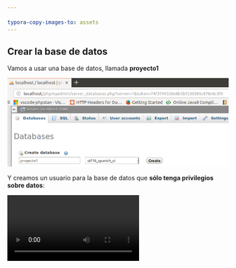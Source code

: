 ```yaml
---

typora-copy-images-to: assets
---
```


## Crear la base de datos

Vamos a usar una base de datos, llamada **proyecto1**

![1541700940580](assets/1541700940580.png)

Y creamos un usuario para la base de datos que **sólo tenga privilegios sobre datos**:

<video src="assets/usuario.m4v" />
Crear la tabla **imagenes**

```sql
CREATE TABLE `imagenes` (
  `id` int(11) NOT NULL,
  `nombre` varchar(255) COLLATE utf8_spanish_ci NOT NULL,
  `descripcion` text COLLATE utf8_spanish_ci,
  `numVisualizaciones` int(11) NOT NULL DEFAULT '0',
  `numLikes` int(11) NOT NULL DEFAULT '0',
  `numDownloads` int(11) NOT NULL DEFAULT '0'
) ENGINE=InnoDB DEFAULT CHARSET=utf8 COLLATE=utf8_spanish_ci;

ALTER TABLE `imagenes`
  ADD PRIMARY KEY (`id`),
  ADD UNIQUE KEY `nombre` (`nombre`);

ALTER TABLE `imagenes`
  MODIFY `id` int(11) NOT NULL AUTO_INCREMENT;
```

## Trabajar con bases de datos

**Crear la conexión**

Crear la clase `Connection` dentro de la carpeta `database`:

![1542133041588](assets/1542133041588.png)

### Insertar datos a la antigua usanza

En `galeria.php`

![1542013991946](assets/1542013991946.png)

Pero esta forma de realizar las modificaciones en la base de datos tiene un serio problema ya que permite a un atacante realizar un ataque de [inyección de SQL](https://www.w3schools.com/sql/sql_injection.asp) que es una de los principales técnicas para atacar la base de datos.

Según la [Wikipedia](https://en.wikipedia.org/wiki/SQL_injection),

> **SQL injection**  is a [code injection](https://en.wikipedia.org/wiki/Code_injection) technique, used  to [attack](https://en.wikipedia.org/wiki/Attack_(computing)) data-driven applications, in which malicious [SQL](https://en.wikipedia.org/wiki/SQL) statements are inserted into an entry field for execution (e.g. to dump the database contents to the attacker).[[1\]](https://en.wikipedia.org/wiki/SQL_injection#cite_note-1) SQL injection must exploit a [security vulnerability](https://en.wikipedia.org/wiki/Security_vulnerability) in an application's software, for example, when user input is either incorrectly filtered for [string literal](https://en.wikipedia.org/wiki/String_literal) [escape characters](https://en.wikipedia.org/wiki/Escape_sequence) embedded in SQL statements or user input is not [strongly typed](https://en.wikipedia.org/wiki/Strongly-typed_programming_language) and unexpectedly executed. SQL injection is mostly known as an attack [vector](https://en.wikipedia.org/wiki/Vector_(malware)) for websites but can be used to attack any type of SQL database. 
>
> SQL injection attacks allow attackers to spoof identity, tamper  with existing data, cause repudiation issues such as voiding  transactions or changing balances, allow the complete disclosure of all  data on the system, destroy the data or make it otherwise unavailable,  and become administrators of the database server. 
>
> In a 2012 study, it was observed that the average web application  received 4 attack campaigns per month, and retailers received twice as  many attacks as other industries.[[2\]](https://en.wikipedia.org/wiki/SQL_injection#cite_note-2) 

Por ejemplo supón que alguien introduce la siguiente descripción:

```sql
Mensaje');delete from imagenes where ('1' = '1
```

Lo que va a ocurrir es que cuando creemos la cadena `$sql`, esta sea la siguiente:

```sql
"INSERT INTO imagenes (nombre, descripcion) VALUES ('1541703793_e1.png', 'Mensaje');delete from imagenes where ('1' = '1')"
```

Y esto va a provocar que se **borre toda la tabla de imágenes** (o que haga un drop, ...)

### Evitar SQL Injection

Para evitar este tipo de ataques se deben utilizar **Prepared Statements** donde se usan marcadores de posición:

```php
$sql = "INSERT INTO imagenes (nombre, descripcion) VALUES (:nombre, :descripcion)";
```

Que luego se fijan con `$connection->bindValue()`,  antes de llamar a `exec()` se debe llamar a `prepare()`. Por ejemplo:

![1542014028836](assets/1542014028836.png)

> **Cuidado**. Cuando queremos usar el valor devuelto por una **función** (y `$file->getFileName()` lo es), hemos de usar `bindValue`. Si por el contrario es una **variable** normal podemos usar `bindParam`.

También se puede usar *?* para marcar la posición:

![1542014055233](assets/1542014055233.png)

Pero lo más adecuado es crear un array con los parámetros y pasárselo a `execute()`:

![1542014069715](assets/1542014069715.png)

## Mapeo entidad-relación

Vamos a usar la capacidad (*limitada*) de autogenerar objetos desde una consulta que nos ofrece PDO. Es muy sencillo: sólo hemos de llamar a uno de los métodos de PDO e indicarle que queremos obtener objetos (no registros) de una clase concreta:

Por ejemplo,

```php
$pdoStatement->fetchAll(\PDO::FETCH_CLASS | \PDO::FETCH_PROPS_LATE, 'ImagenGaleria)
```

devolvería un array de objetos con todas las imágenes de la galería.

Pero antes de usarlo hemos de modificar un poco la clase `ImagenGaleria`, ya que hace falta crear el atributo **id**, y modificar el constructor para que todos los atributos tengan un valor por defecto. Así que en `ImagenGaleria.php`

```php
/**
 * @var int
 */
private $id;


// .....

public function __construct(string $nombre = '', string $descripcion = '',
                            int $numVisualizaciones = 0, int $numLikes = 0,
                            int $numDownloads = 0){
    $this->id = null;
    $this->nombre = $nombre;
    $this->descripcion = $descripcion;
    $this->numVisualizaciones = $numVisualizaciones;
    $this->numLikes = $numLikes;
    $this->numDownloads = $numDownloads;

}
//.....
/**
 * @return int|null
 */
public function getId()
{
    return $this->id;
}

/**
 * Set the value of id
 *
 * @param  int  $id
 *
 * @return  self
 */ 
public function setId(int $id)
{
    $this->id = $id;

    return $this;
}
//....
```

## Crear un repositorio

Vamos a juntar todo el código referente a seleccionar entidades de la base de datos y a convertirlas en objetos en una clase llamada `QueryBuilder`, que estará ubicada dentro de la carpeta `database`.

### Inyección de dependencias

En el constructor de la clase le pasaremos como argumento la conexión a la base de datos, usando inyección de dependencia (DI). 

Según la [Wikipedia]():

> In [software engineering](https://en.wikipedia.org/wiki/Software_engineering), **dependency injection** is a technique whereby one object supplies the dependencies of another object. A dependency is an object that can be used (a [service](https://en.wikipedia.org/wiki/Service_(systems_architecture))). An injection is the passing of a dependency to a dependent object (a [client](https://en.wikipedia.org/wiki/Client_(computing))) that would use it. The service is made part of the client's [state](https://en.wikipedia.org/wiki/State_(computer_science)).
>
> The intent behind dependency injection is to [decouple](https://en.wikipedia.org/wiki/Coupling_(computer_programming))  objects to the extent that no client code has to be changed simply  because an object it depends on needs to be changed to a different one.  Dependency injection is one form of the broader technique of [inversion of control](https://en.wikipedia.org/wiki/Inversion_of_control). As with other forms of inversion of control, dependency injection supports the [dependency inversion principle](https://en.wikipedia.org/wiki/Dependency_inversion_principle).  The client delegates the responsibility of providing its dependencies  to external code (the injector). The client is not allowed to call the  injector code;it is the injecting code that constructs the services and calls the  client to inject them.  This means the client code does not need to know  about the injecting code, how to construct the services or even which  actual services it is using; the client only needs to know about the  intrinsic interfaces of the services because these define how the client  may use the services.  This separates the responsibilities of use and  construction. 
>
> There are three common means for a client to accept a dependency injection: [setter](https://en.wikipedia.org/wiki/Mutator_method)-, [interface](https://en.wikipedia.org/wiki/Interface_(object-oriented_programming))- and [constructor](https://en.wikipedia.org/wiki/Constructor_(object-oriented_programming))-based  injection. Setter and constructor injection differ mainly by when they  can be used.  Interface injection differs in that the dependency is  given a chance to control its own injection. Each requires that separate  construction code (the injector) takes responsibility for introducing a  client and its dependencies to each other.

Además, la clase tiene un método `findAll` que nos devuelve todos los registros de la base de datos mapeados en objetos.

La clase sería de la siguiente forma:

![image-20211115104053082](assets/image-20211115104053082.png)

En el **constructor le pasamos la dependencia**, de tal forma que esta clase está **desacoplada** de la conexión.

Si no seguimos el patrón de inyección de dependencia, la clase `QueryBuilder` sería de la siguiente forma:

```php
<?php
require_once __DIR__ . '/../exceptions/QueryException.php';
require_once "./database/Connection.php";
class QueryBuilder
{
    /**
     *
     * @var PDO
     */
    private $connection;

    public function __construct()
    {
        $this->connection =  Connection::make();
    }
    public function findAll(string $table, string $classEntity){
		// El mismo que antes
} 
```

Es decir, esta clase está totalmente acoplada de la clase `Connection`. Y, ¿qué ocurre si después cambiamos la definición de la clase `Connection` o creamos por ejemplo una conexión que guarde los datos en disco con un método distinto para realizar la conexión?. Pues que habría que modificar la clase `QueryBuilder`, simplemente porque hemos cambiado una clase de la que depende estrechamente.

Según la Wikipedia, el [acoplamiento](https://en.wikipedia.org/wiki/Coupling_(computer_programming)),

> In [software engineering](https://en.wikipedia.org/wiki/Software_engineering), **coupling** is the degree of interdependence between software modules; a measure of how closely connected two routines or modules are; the strength of the relationships between modules.
>
> Coupling is usually contrasted with [cohesion](https://en.wikipedia.org/wiki/Cohesion_(computer_science)). [Low coupling](https://en.wikipedia.org/wiki/Loose_coupling) often correlates with high cohesion, and vice versa. Low coupling is often a sign of a well-structured [computer system](https://en.wikipedia.org/wiki/Computer) and a good design, and when combined with high cohesion, supports the general goals of high readability and maintainability

Y la [cohesión](https://en.wikipedia.org/wiki/Cohesion_(computer_science)),

> In [computer programming](https://en.wikipedia.org/wiki/Computer_programming), **cohesion** refers to the *degree to which the elements inside a module belong together*. In one sense, it is a measure of the strength of relationship between  the methods and data of a class and some unifying purpose or concept  served by that class. In another sense, it is a measure of the strength  of relationship between the class’s methods and data themselves. 
>
> Cohesion is an [ordinal](https://en.wikipedia.org/wiki/Level_of_measurement#Ordinal_scale)  type of measurement and is usually described as “high cohesion” or “low  cohesion”. Modules with high cohesion tend to be preferable, because  high cohesion is associated with several desirable traits of software  including [robustness](https://en.wikipedia.org/wiki/Robustness_(computer_science)), reliability, [reusability](https://en.wikipedia.org/wiki/Reusability),  and understandability. In contrast, low cohesion is associated with  undesirable traits such as being difficult to maintain, test, reuse, or  even understand. 
>
> Cohesion is often contrasted with [coupling](https://en.wikipedia.org/wiki/Coupling_(computer_science)), a different concept. High cohesion often correlates with [loose coupling](https://en.wikipedia.org/wiki/Loose_coupling), and vice versa.The [software metrics](https://en.wikipedia.org/wiki/Software_metric) of coupling and cohesion were invented by [Larry Constantine](https://en.wikipedia.org/wiki/Larry_Constantine) in the late 1960s as part of [Structured Design](https://en.wikipedia.org/wiki/Structured_Design),  based on characteristics of “good” programming practices that reduced  maintenance and modification costs. Structured Design, cohesion and  coupling were published in the article [Stevens, Myers & Constantine (1974)](https://en.wikipedia.org/wiki/Cohesion_(computer_science)#CITEREFStevensMyersConstantine1974) and the book [Yourdon & Constantine (1979)](https://en.wikipedia.org/wiki/Cohesion_(computer_science)#CITEREFYourdonConstantine1979); the latter two subsequently became standard terms in software engineering. 

En el desarrollo de software se busca siempre **una alta cohesión y un bajo acoplamiento**.

Una forma de conseguir lo segundo es mediante el uso de **DI**.

De hecho ya lo hemos usado en las clases `Validator`, aunque allí la inyección la hemos hecho con setters (`setValidador` y `appendValidator`) que es otra de las formas para inyectar una dependencia. 

Se puede hacer DI con un setter cuando esta dependencia no es crucial para el objeto. En el caso del `Validator`, las clases que derivan de `DataElement` **pueden funcionar** sin `Validator`, es por ello que se puede usar la inyección por setter. Pero la clase `QueryBuilder` **no puede funcionar**  sin una conexión y, por tanto, se inyecta en el constructor.

Como podéis observar, cuando la consulta no funciona, lanza una excepción de tipo `QueryException` que hemos de crear también en la carpeta `exceptions`.

De momento esta excepción simplemente hereda de la clase `Exception`:

```php
<?php

class QueryException extends Exception
{
    public function __construct(string $message){
        parent::__construct($message);
    }
}
```

Vamos a hacer una prueba:

![1542014241990](assets/1542014241990.png)

## Mostrar las imágenes de la base de datos

Ahora es muy sencillo seleccionar registros:

![image-20191120192017057](assets/image-20191120192017057.png)

Y vamos a modificar `galeria.view.php` para mostrar una tabla con todos los registros:

```php
//.....
<?=$form->render();?>
<hr class="divider">
<div class="imagenes_galeria">
    <table class="table">
        <thead>
        <tr>
            <th scope="col">#</th>
            <th scope="col">Imagen</th>
            <th scope="col">Visualizaciones</th>
            <th scope="col">Likes</th>
            <th scope="col">Descargas</th>
        </tr>
        </thead>
        <tbody>
        <?php foreach ($imagenes as $imagen): ?>
            <tr>
                <th scope="row"><?= $imagen->getId(); ?></th>
                <td>
                    <img src="<?= $imagen->getUrlGallery(); ?>"
                         alt="<?= $imagen->getDescripcion(); ?>"
                         title="<?= $imagen->getDescripcion(); ?>"
                         width="100px">
                </td>
                <td><?= $imagen->getNumVisualizaciones(); ?></td>
                <td><?= $imagen->getNumLikes(); ?></td>
                <td><?= $imagen->getNumDownloads(); ?></td>
            </tr>
        <?php endforeach; ?>
        </tbody>
    </table>
</div>
```

Y este es el resultado:

![1542041292987](assets/1542041292987.png)

## Reestructurar código (parte I)

Vamos a refactorizar la clase `Connection` para que no esté harcodeada la conexión a la base de datos. Generalmente se suele usar un archivo de configuración con todos los datos relativos a la configuración de la aplicación en un script aparte, de tal forma que se pueden tener varias versiones del mismo dependiendo de si el entorno es desarrollo, producción, test, etc.

Este archivo de configuración se llamará `config.php` y estará en la carpeta **app**. De momento, constará de los datos necesarios para conectar con la base de datos.

![1542133113182](assets/1542133113182.png)

> **IMPORTANTE**
> El archivo `config.php` **no debe subirse al repositorio** ya que tiene los datos reales de la conexión.
> En su lugar, subiremos un archivo `config-sample.php` donde no aparecerán los datos relevantes.
>
> Por ejemplo:
>
> ```php
> <?php
> return [
>     'database' => [
>         'name' => 'nombre-de-la-base-de-datos',
>         'username' => 'usuario',
>         'password' => 'contraseña',
>         'connection' => 'mysql:host=localhost',
>         'options' => [
>             PDO::MYSQL_ATTR_INIT_COMMAND=> 'SET NAMES utf8',
>             PDO::ATTR_ERRMODE => PDO::ERRMODE_EXCEPTION,
>             PDO::ATTR_PERSISTENT => true
>         ]
>     ]
> ];
> ```
>
> Cada cambio realizado en `config.php` también debe reflejarse en `config-sample.php`


Modificamos la clase `Connection` para que reciba esta configuración en el constructor:

![1542133141195](assets/1542133141195.png)

Y ahora es tan sencillo como asignar este array a una variable que almacene la configuración. Por ejemplo,

```php
//galeria.php
// ....
$config = require_once 'app/config.php';
$connection = Connection::make($config['database']);

if ("POST" === $_SERVER["REQUEST_METHOD"]) {
  // .... 
```

##  Service Locator o Dependency Injection Containers

Este es otro patrón de desarrollo de software que se usa para encapsular servicios (entendiendo un servicio como cualquier objeto que se pueda necesitar en toda la aplicación) en un contenedor centralizado. Generalmente es usado junto con DI.

Según la [Wikipedia](https://en.wikipedia.org/wiki/Service_locator_pattern):

> The **service locator pattern** is a [design pattern](https://en.wikipedia.org/wiki/Design_pattern_(computer_science)) used in [software development](https://en.wikipedia.org/wiki/Software_development) to encapsulate the processes involved in obtaining a service with a strong [abstraction layer](https://en.wikipedia.org/wiki/Abstraction_layer). This pattern uses a central registry known as the "service locator",  which on request returns the information necessary to perform a certain task. The main criticism of service location is that it obscures dependencies.
> Meanwhile, its proponents say the approach should not be discarded as it simplifies component-based applications where all dependencies are cleanly listed at the beginning of the whole application design, 
> consequently making traditional dependency injection a more complex way of connecting objects. The usual criticism of service locator pattern as being the one which is "much harder to test" actually becomes a benefit in such applications.

**Vamos a verlo con un ejemplo.**

Se trata de guardar los objetos necesarios para la aplicación en un contenedor, de tal forma que podemos guardarlos y recuperarlos cada vez que sea necesario, sin tener que crear nuevos objetos.

Lo creamos dentro carpeta `core` con el nombre `App.php`

```php
<?php
require_once './exceptions/AppException.php';

class App
{
    /**
     * @var array
     */
    private static $container = [];

    /**
     * @param string $key
     * @param $value
     */
    public static function bind(string $key, $value)
    {
        self::$container[$key] = $value;
    }

    /**
     * @param string $key
     * @return mixed
     * @throws AppException
     */
    public static function get(string $key)
    {
        if (!array_key_exists($key, static::$container)){
            throw new AppException("No se ha encontrado la clave $key en el contenedor");
        }

        return self::$container[$key];
    }
}
```

Vamos a crear la excepción `AppException`, dentro de la carpeta `exceptions`.

```php
<?php
class AppException extends Exception
{
    public function __construct(string $message){
        parent::__construct($message);
    }
}
```

Y modificamos la clase `Connection`, para que use este contenedor:

```php
require_once __DIR__ . '/../core/App.php';
//....
public static function make()
    {
        try{
             $config = App::get('config')['database'];
            //resto de código
```

En `QueryBuilder`, modificamos el constructor:

```php
public function __construct()
{
    $this->connection =  App::get('connection');
}
```

Y ahora en el inicio de cada controlador, hemos de rellenar el contenedor de servicios con la configuración y la conexión:

![image-20191120194046882](assets/image-20191120194046882.png)

Como hemos visto en `QueryBuilder` para acceder a la conexión, simplemente hemos de utilizar el contenedor de dependencias:

```php
App::get('connection')
```

De esta forma ya no hace falta inyectar la dependencia manualmente en cada clase. De hecho hay frameworks como **Symfony** que inyectan dependencias automáticamente simplemente pasándoles un parámetro al constructor, que debe estar determinado con **type hint** (ya lo veremos más adelante). Lo importante aquí es que os quedéis con el concepto de Contenedores de Dependencias.

## Reestructurar código (parte II)

Refactorizamos la clase `QueryBuilder` porque en el constructor deberíamos pasarle tanto la tabla como la entidad:

```php
<?php
require_once __DIR__ . '/../exceptions/QueryException.php';
require_once __DIR__ ."/Connection.php";
require_once __DIR__ . '/../core/App.php';

class QueryBuilder
{
    
    private $connection;

    /**
     * @var string
     */
    private $table;
    /**
     * @var string
     */
    private $classEntity;

    public function __construct(string $table, string $classEntity)
    {
        $this->connection =  App::get('connection');
        $this->table = $table;
        $this->classEntity = $classEntity;
    }
    
    public function findAll(){
        $sql = "SELECT * FROM $this->table";
        try {
            $pdoStatement = $this->connection->prepare($sql);
            $pdoStatement->execute();
            $pdoStatement->setFetchMode(PDO::FETCH_CLASS | PDO::FETCH_PROPS_LATE, $this->classEntity);
            return $pdoStatement->fetchAll();
        }catch(\PDOException $pdoException){
            throw new QueryException('No se ha podido ejecutar la consulta solicitada: ' . $pdoException->getMessage());
        }
    }
} 
```

Además vamos a hacer que esta clase sea genérica y que nos permita hacer actualizaciones y modificaciones de cualquier entidad de nuestra base de datos. Todas las entidades deben implementar un método llamado `toArray` que va a ser particular para cada entidad. Tenemos dos opciones para implementar este comportamiento:

1. Como las entidades no extienden ninguna clase, podemos hacer una clase **abstracta** `Entity` con un método también abstracto llamado `toArray()`. Si por el contrario estas dos clases extendieran clases distintas, la única opción sería crear un interfaz
2. O crear una interfaz, que declare este método.

Vamos a optar por la opción 1, creando la clase `Entity` en el directorio `entity` y haciendo que todas las entidades extiendan a esta:

```php
<?php

abstract class Entity 
{
    public abstract function toArray():array;
}
```

Este método convertirá  nuestra entidad en un array asociativo que luego usaremos en el `QueryBuider`.

Por ejemplo, en la clase `ImagenGaleria`

```php
<?php
require_once __DIR__ .'/Entity.php';
class ImagenGaleria extends Entity
{
//...
    
public function toArray(): array
{
    return [
        'id' => $this->getId(),
        'nombre' => $this->getNombre(),
        'descripcion' => $this->getDescripcion(),
        'numVisualizaciones' => $this->getNumVisualizaciones(),
        'numLikes' => $this->getNumLikes(),
        'numDownloads' => $this->getNumDownloads()
    ];
}
```

Y creamos un método `save` en `QueryBuilder` que permita hacer un **insert** de cualquier entidad:

![1566841162182](assets/1566841162182.png)

Y ahora modificamos `galeria.php` para llamar a este método:

![image-20191120194444433](assets/image-20191120194444433.png)

### Crear repositorios

En general, para cada entidad se deben crear repositorios que son clases que encapsulan tanto la creación y modificación de entidades como todas las consultas relacionadas con ellas.

Para ello, primero modificamos la clase `QueryBuilder` para que sea abstracta de tal forma que no se pueda instanciar.

```php
abstract class QueryBuilder
```

Y luego creamos tantos repositorios como entidades tenga nuestra aplicación. Estos repositorios los guardaremos dentro de la carpeta `repository`.

Por ejemplo, vamos a crear `ImagenGaleriaRepository`:

```php
<?php
require_once __DIR__ . '/../entity/ImagenGaleria.php';
require_once __DIR__ . '/../database/QueryBuilder.php';
class ImagenGaleriaRepository extends QueryBuilder
{
    public function __construct(){
        parent::__construct('imagenes', 'ImagenGaleria');
    }
}
```

Y ahora vamos a usarlo en `galeria.php`

![1542133307011](assets/1542133307011.png)


## Relaciones

Vamos a crear una relación entre imágenes y categorías.

Para ello creamos la tabla **categorias**.

```sql
CREATE TABLE `categorias` (
  `id` int(11) NOT NULL,
  `nombre` varchar(255) COLLATE utf8_spanish_ci NOT NULL,
  `numImagenes` int(11) NOT NULL DEFAULT '0'
) ENGINE=InnoDB DEFAULT CHARSET=utf8 COLLATE=utf8_spanish_ci;

ALTER TABLE `categorias`
  ADD PRIMARY KEY (`id`);

INSERT INTO `categorias` (`id`, `nombre`, `numImagenes`) VALUES
(1, 'Categoría I', 20),
(2, 'Categoría II', 2),
(3, 'Categoría III', 2);

ALTER TABLE `categorias`
  MODIFY `id` int(11) NOT NULL AUTO_INCREMENT, AUTO_INCREMENT=4;
```

Y a continuación creamos la clave ajena en la tabla **imagenes**, borrando previamente todas las filas para que no nos dé problemas de integridad referencial:

```sql
TRUNCATE TABLE `imagenes`;

ALTER TABLE `imagenes` ADD  `categoria` int(11) NOT NULL;

ALTER TABLE `imagenes`
  ADD KEY `FK_CATEGORIA_IMAGEN` (`categoria`);

ALTER TABLE `imagenes`
  ADD CONSTRAINT `FK_CATEGORIA_IMAGEN` FOREIGN KEY (`categoria`) REFERENCES `categorias` (`id`);
```

Y ahora creamos la entidad `Categoria` dentro de la carpeta `entity`.

```php
<?php
require_once __DIR__ .'/Entity.php';
class Categoria extends Entity
{
     /**
     * @var int
     */
    private $id;

    /**
     * @var string
     */
    private $nombre;
    
    /**
     * @var int
     */
    private $numImagenes;

    public function __construct(string $nombre = '', int $numImagenes = 0){
        parent::__construct();
        $this->id = null;
        $this->nombre = $nombre;
        $this->numImagenes = $numImagenes;

    }
	//Setters y getters
    // .....
    
    public function toArray(): array
    {
        return [
            'id' => $this->getId(),
            'nombre' => $this->getNombre(),
            'numImagenes' => $this->getNumImagenes()
        ];
    }
}
```

Y ahora modificamos la clase `ImagenGaleria` para que tenga un nuevo atributo llamado `categoria` con su setter y getter:

```php
<?php
    
    // ....
	/**
     * @var int
     */
    private $categoria;
    
	 public function __construct(string $nombre = '', string $descripcion = '',
                                int $numVisualizaciones = 0, int $numLikes = 0,
                                int $numDownloads = 0, int $categoria = 0){
        $this->id = null;
        $this->nombre = $nombre;
        $this->descripcion = $descripcion;
        $this->numVisualizaciones = $numVisualizaciones;
        $this->numLikes = $numLikes;
        $this->numDownloads = $numDownloads;
        $this->categoria = $categoria;
    }

//....
/**
     * Get the value of categoria
     *
     * @return  int
     */ 
    public function getCategoria()
    {
        return $this->categoria;
    }

    /**
     * Set the value of categoria
     *
     * @param  int  $categoria
     *
     * @return  self
     */ 
    public function setCategoria(int $categoria)
    {
        $this->categoria = $categoria;

        return $this;
    }

    public function toArray(): array
    {
        return [
            'id' => $this->getId(),
            'nombre' => $this->getNombre(),
            'descripcion' => $this->getDescripcion(),
            'numVisualizaciones' => $this->getNumVisualizaciones(),
            'numLikes' => $this->getNumLikes(),
            'numDownloads' => $this->getNumDownloads(),
            'categoria' => $this->getCategoria()
        ];
    }
```

Creamos el repositorio para las categorías, `CategoriaRepository`:

```php
<?php
require_once __DIR__ . '/../entity/Categoria.php';
require_once __DIR__ . '/../database/QueryBuilder.php';
class CategoriaRepository extends QueryBuilder
{
    public function __construct(){
        parent::__construct('categorias', 'Categoria');
    }
}
```

Modificamos también el controlador para añadir un nuevo `input` de tipo `select` con todas las categorías:

![1542133337843](assets/1542133337843.png)

Y modificamos también la vista para que muestre la categoría. 

```php+HTML
<table class="table">
    <thead>
    <tr>
        <th scope="col">#</th>
        <th scope="col">Imagen</th>
        <th scope="col">Visualizaciones</th>
        <th scope="col">Likes</th>
        <th scope="col">Descargas</th>
        <th scope="col">Categoría</th>
    </tr>
    </thead>
    <tbody>
    <?php foreach ($imagenes as $imagen): ?>
        <tr>
            <th scope="row"><?= $imagen->getId(); ?></th>
            <td>
                <img src="<?= $imagen->getUrlGallery(); ?>"
                     alt="<?= $imagen->getDescripcion(); ?>"
                     title="<?= $imagen->getDescripcion(); ?>"
                     width="100px">
            </td>
            <td><?= $imagen->getNumVisualizaciones(); ?></td>
            <td><?= $imagen->getNumLikes(); ?></td>
            <td><?= $imagen->getNumDownloads(); ?></td>
            <td><?= $imagen->getCategoria(); ?></td>
        </tr>
    <?php endforeach; ?>
    </tbody>
</table>
```

Y este es el resultado:

![1542126866630](assets/1542126866630.png)

Como podéis observar, en la columna categoría aparece el **id**, no el **nombre**. Vamos a modificar el código para que muestre la categoría. Para ello necesitamos un método en el repositorio de imágenes que nos devuelva la categoría (como objeto) de la imagen, por lo que crearemos un nuevo método en `QueryBuilder` llamado `findById()` al que le pasemos un **id** y nos devolverá la categoría correspondiente.

Primero refactorizamos `QueryBuilder`, creando un método genérico que nos permita realizar cualquier consulta (es una copia de `findAll`, pero se le pasa como parámetro la consulta SQL).

![1566842854195](assets/1566842854195.png)

Luego refactorizamos `findAll`:

![1542133405978](assets/1542133405978.png)

Y por último creamos el método `findById`:

![1566842956797](assets/1566842956797.png)

Creamos también la excepción `NotFoundException`, dentro de la carpeta `exceptions`:

```php
<?php

class NotFoundException extends Exception
{
    public function __construct(string $message){
        parent::__construct($message);
    }
}
```

Ya lo tenemos todo para modificar `ImagenGaleriaRepository`:

![1542133442027](assets/1542133442027.png)

Y ahora ya podemos usarlo en `galeria.view.php`:

```php+HTML
<td><?= $imagen->getNumDownloads(); ?></td>
<td><?= $repositorio->getCategoria($imagen)->getNombre(); ?></td>
```

Y este es el resultado:

![1542127468136](assets/1542127468136.png)


## Transacciones

Según la [Wikipedia](https://en.wikipedia.org/wiki/Database_transaction)

> A **transaction** symbolizes a unit of work performed within a [database management system](https://en.wikipedia.org/wiki/Database_management_system)  (or similar system) against a database, and treated in a coherent and  reliable way independent of other transactions. A transaction generally  represents any change in a database. Transactions in a database  environment have two main purposes: 
>
> 1. To provide reliable units of work that allow correct recovery  from failures and keep a database consistent even in cases of system  failure, when execution stops (completely or partially) and many  operations upon a database remain uncompleted, with unclear status.
> 2. To provide isolation between programs accessing a database  concurrently. If this isolation is not provided, the programs' outcomes  are possibly erroneous.
>
> In a Database Management System, a transaction is a single unit of  logic or work, sometimes made up of multiple operations. Any logical  calculation done in a consistent mode in a database is known as a  transaction. One example is a transfer from one bank account to another:  the complete transaction requires subtracting the amount to be  transferred from one account and adding that same amount to the other. 
>
> A database transaction, by definition, must be [atomic](https://en.wikipedia.org/wiki/Atomicity_(database_systems)), [consistent](https://en.wikipedia.org/wiki/Consistency_(database_systems)), [isolated](https://en.wikipedia.org/wiki/Isolation_(database_systems)) and [durable](https://en.wikipedia.org/wiki/Durability_(database_systems)). Database practitioners often refer to these properties of database transactions using the acronym [ACID](https://en.wikipedia.org/wiki/ACID). 
>
> Transactions provide an "all-or-nothing" proposition, stating  that each work-unit performed in a database must either complete in its  entirety or have no effect whatsoever. Further, the system must isolate  each transaction from other transactions, results must conform to  existing constraints in the database, and transactions that complete  successfully must get written to durable storage. 

Para empezar a trabajar con transacciones vamos a crear un método en `QueryBuilder` que permita ejecutar una transacción que recibirá como parámetro un [callable](https://www.php.net/manual/en/language.types.callable.php) que tenga todas las consultas a realizar, de tal forma que se ejecutan todas o ninguna. Hay que recordar que **PDO** funciona con **autocommit**, es decir que siempre que se ejecuta cualquier consulta de modificación de datos, esta se confirma automáticamente. Para modificar este comportamiento por defecto, es necesario primero llamar a `beginTransaction()`

![1566841619407](assets/1566841619407.png)

### Ejemplo de uso

Vamos a hacer que cada vez que se inserte una imagen se actualice el campo **numImagenes** de la tabla **categoria**.

Para ello modificamos el método `save` en `ImagenGaleriaRepository` en el que haremos las dos cosas.

Primero crearemos un método en el repositorio de Categorías que nos permita actualizar el número de imágenes de la misma, que va a ser muy sencillo porque va a ser usar el getter y el setter. 

Así que en `CategoriaRepository` creamos este nuevo método:

![1542133486301](assets/1542133486301.png)

Pero nos hace falta modificar la clase `QueryBuilder` para que también permita actualizar y no sólo añadir como hasta ahora:

![1566841811544](assets/1566841811544.png)

Una vez creados los métodos que nos hacen falta, sobrescribimos el método `save` en `ImagenGaleriaRepository`:

![1566841931893](assets/1566841931893.png)

Estamos creando una función anónima (**callable**) con todas las instrucciones que se deben ejecutar como una transacción.

------

## Credits.

Víctor Ponz victorponz@gmail.com

Este material está licenciado bajo una licencia [Creative Commons, Attribution-NonCommercial-ShareAlike](https://creativecommons.org/licenses/by-nc-sa/3.0/)

![](https://licensebuttons.net/l/by-nc-sa/3.0/88x31.png)

Adaptado del curso [Desarrollo web con PHP y MVC](https://www.udemy.com/desarrollo-web-con-php-7-y-mysql-utilizando-mvc/), realizado en el Cefire, impartido por [**Alejandro Amat Reina**](https://www.udemy.com/user/alejandro-amat-reina/)





